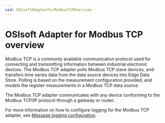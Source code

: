 ```yaml
---
uid: OSIsoftAdapterForModbusTCPOverview
---
```


# OSIsoft Adapter for Modbus TCP overview

Modbus TCP is a commonly available communication protocol used for connecting and transmitting information between industrial electronic devices. The Modbus TCP adapter polls Modbus TCP slave devices, and transfers time series data from the data source devices into Edge Data Store. Polling is based on the measurement configuration provided, and models the register measurements in a Modbus TCP data source.

The Modbus TCP adapter communicates with any device conforming to the Modbus TCP/IP protocol through a gateway or router.

For more information on how to configure logging for the Modbus TCP adapter, see [Message logging configuration](xref:MessageLoggingConfiguration).
